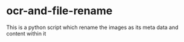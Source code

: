 # ocr-and-file-rename
This is a python script which rename the images as its meta data and content within it
